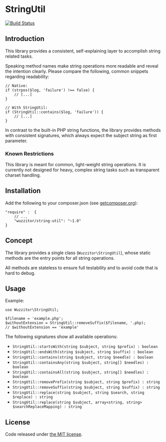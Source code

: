 # StringUtil #

[![Build Status](https://travis-ci.org/Wuzzitor/StringUtil.svg?branch=master)](https://travis-ci.org/Wuzzitor/StringUtil)

## Introduction ##

This library provides a consistent, self-explaining layer to accomplish string related tasks.

Speaking method names make string operations more readable and reveal the intention clearly.
Please compare the following, common snippets regarding readability:

    // Native:
    if (strpos($log, 'failure') !== false) {
        // [...]
    }

    // With StringUtil:
    if (StringUtil::contains($log, 'failure')) {
        // [...]
    }

In contrast to the built-in PHP string functions, the library provides methods with consistent signatures,
which always expect the subject string as first parameter.

### Known Restrictions ###

This library is meant for common, light-weight string operations.
It is currently not designed for heavy, complex string tasks such as transparent charset handling.

## Installation ##

Add the following to your composer.json (see [getcomposer.org](http://getcomposer.org/)):

    "require" :  {
        // ...
        "wuzzitor/string-util": "~1.0"
    }

## Concept ##

The library provides a single class (``Wuzzitor\StringUtil``), whose static methods
are the entry points for all string operations.

All methods are stateless to ensure full testability and to avoid code that is hard to debug. 

## Usage ##

Example:

    use Wuzzitor\StringUtil;
    
    $filename = 'example.php';
    $withoutExtension = StringUtil::removeSuffix($filename, '.php);
    // $withoutExtension == 'example'

The following signatures show all available operations:

* ``StringUtil::startsWith(string $subject, string $prefix) : boolean``
* ``StringUtil::endsWith(string $subject, string $suffix) : boolean``
* ``StringUtil::contains(string $subject, string $needle) : boolean``
* ``StringUtil::containsAny(string $subject, string[] $needles) : boolean``
* ``StringUtil::containsAll(string $subject, string[] $needles) : boolean``
* ``StringUtil::removePrefix(string $subject, string $prefix) : string``
* ``StringUtil::removeSuffix(string $subject, string $suffix) : string``
* ``StringUtil::replace(string $subject, string $search, string $replace) : string``
* ``StringUtil::replace(string $subject, array<string, string> $searchReplaceMapping) : string``

## License ##

Code released under [the MIT license](LICENSE).
